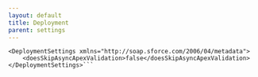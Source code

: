 ```yaml
---
layout: default
title: Deployment
parent: settings
---
```


```<?xml version="1.0" encoding="UTF-8"?>
<DeploymentSettings xmlns="http://soap.sforce.com/2006/04/metadata">
    <doesSkipAsyncApexValidation>false</doesSkipAsyncApexValidation>
</DeploymentSettings>```
